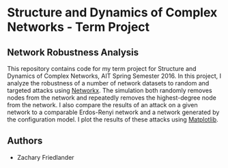 # Structure and Dynamics of Complex Networks - Term Project
## Network Robustness Analysis

This repository contains code for my term project for Structure and Dynamics of Complex Networks, AIT Spring Semester 2016. In this project, I analyze the robustness of a number of network datasets to random and targeted attacks using [Networkx](https://networkx.github.io). The simulation both randomly removes nodes from the network and repeatedly removes the highest-degree node from the network. I also compare the results of an attack on a given network to a comparable Erdos-Renyi network and a network generated by the configuration model. I plot the results of these attacks using [Matplotlib](http://matplotlib.org/).

## Authors
- Zachary Friedlander
